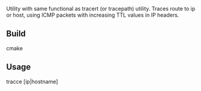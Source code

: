 Utility with same functional as tracert (or tracepath) utility.
Traces route to ip or host, using ICMP packets with increasing TTL values in IP headers.

## Build
cmake

## Usage
tracce [ip|hostname]
